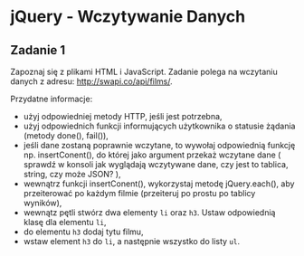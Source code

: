 # jQuery - Wczytywanie Danych

## Zadanie 1
Zapoznaj się z plikami HTML i  JavaScript. Zadanie polega na wczytaniu danych z adresu: http://swapi.co/api/films/.

Przydatne informacje:
* użyj odpowiedniej metody HTTP, jeśli jest potrzebna,
* użyj odpowiednich funkcji informujących użytkownika o statusie żądania (metody done(), fail()),
* jeśli dane zostaną poprawnie wczytane, to wywołaj odpowiednią funkcję np. insertConent(), do której jako argument przekaż wczytane dane (
  sprawdź w konsoli jak wyglądają wczytywane dane, czy jest to tablica, string, czy może JSON? ),
* wewnątrz funkcji insertConent(), wykorzystaj metodę jQuery.each(), aby przeiterować po każdym filmie (przeiteruj po prostu po tablicy wyników),
* wewnątz pętli stwórz dwa elementy ```li``` oraz ```h3```. Ustaw odpowiednią klasę dla elementu ```li```,
* do elementu ```h3``` dodaj tytu filmu,
* wstaw element ```h3``` do ```li```, a następnie wszystko do listy ```ul```.
